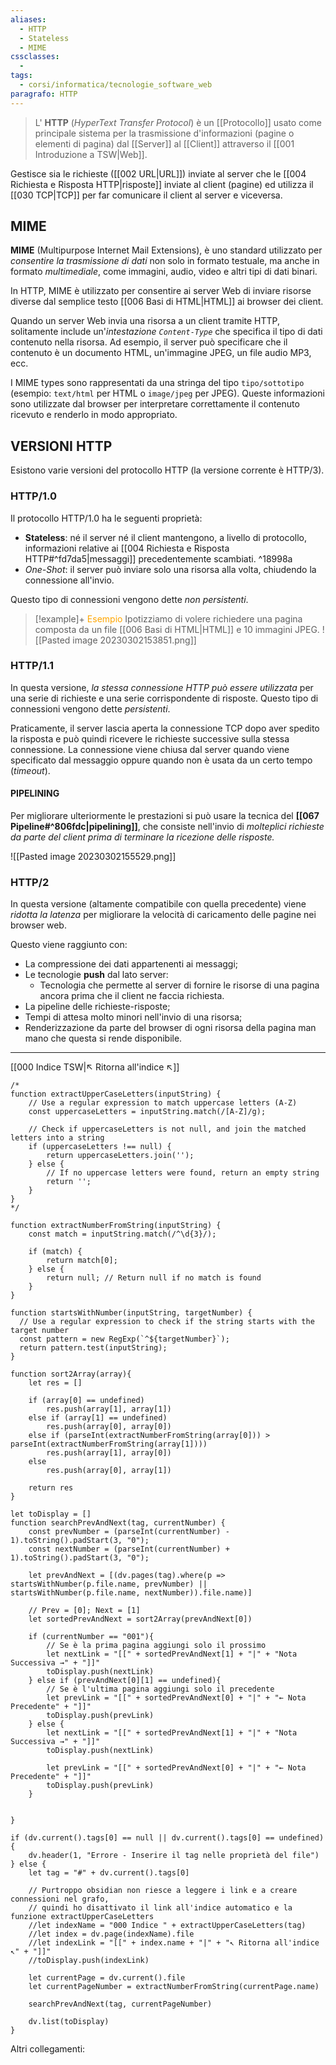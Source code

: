 ```yaml
---
aliases:
  - HTTP
  - Stateless
  - MIME
cssclasses:
  - 
tags:
  - corsi/informatica/tecnologie_software_web
paragrafo: HTTP
---
```


>L' **HTTP** (*HyperText Transfer Protocol*) è un [[Protocollo]] usato come principale sistema per la trasmissione d'informazioni (pagine o elementi di pagina) dal [[Server]] al [[Client]] attraverso il [[001 Introduzione a TSW|Web]].

Gestisce sia le richieste ([[002 URL|URL]]) inviate al server che le [[004 Richiesta e Risposta HTTP|risposte]] inviate al client (pagine) ed utilizza il [[030 TCP|TCP]] per far comunicare il client al server e viceversa.

## MIME
**MIME** (Multipurpose Internet Mail Extensions), è uno standard utilizzato per *consentire la trasmissione di dati* non solo in formato testuale, ma anche in formato *multimediale*, come immagini, audio, video e altri tipi di dati binari.

In HTTP, MIME è utilizzato per consentire ai server Web di inviare risorse diverse dal semplice testo [[006 Basi di HTML|HTML]] ai browser dei client.

Quando un server Web invia una risorsa a un client tramite HTTP, solitamente include un'*intestazione `Content-Type`* che specifica il tipo di dati contenuto nella risorsa. Ad esempio, il server può specificare che il contenuto è un documento HTML, un'immagine JPEG, un file audio MP3, ecc.

I MIME types sono rappresentati da una stringa del tipo `tipo/sottotipo` (esempio: `text/html` per HTML o `image/jpeg` per JPEG). Queste informazioni sono utilizzate dal browser per interpretare correttamente il contenuto ricevuto e renderlo in modo appropriato.

## VERSIONI HTTP
Esistono varie versioni del protocollo HTTP (la versione corrente è HTTP/3).

### HTTP/1.0
Il protocollo HTTP/1.0 ha le seguenti proprietà:
- **Stateless**: né il server né il client mantengono, a livello di protocollo, informazioni relative ai [[004 Richiesta e Risposta HTTP#^fd7da5|messaggi]] precedentemente scambiati. ^18998a
- *One-Shot*: il server può inviare solo una risorsa alla volta, chiudendo la connessione all'invio.

Questo tipo di connessioni vengono dette *non persistenti*.

> [!example]+ <font color="orange">Esempio</font>
> Ipotizziamo di volere richiedere una pagina composta da un file [[006 Basi di HTML|HTML]] e 10 immagini JPEG.
> ![[Pasted image 20230302153851.png]]

### HTTP/1.1
In questa versione, *la stessa connessione HTTP può essere utilizzata* per una serie di richieste e una serie corrispondente di risposte.
Questo tipo di connessioni vengono dette *persistenti*.

Praticamente, il server lascia aperta la connessione TCP dopo aver spedito la risposta e può quindi ricevere le richieste successive sulla stessa connessione.
La connessione viene chiusa dal server quando viene specificato dal messaggio oppure quando non è usata da un certo tempo (*timeout*).

#### PIPELINING
Per migliorare ulteriormente le prestazioni si può usare la tecnica del **[[067 Pipeline#^806fdc|pipelining]]**, che consiste nell'invio di *molteplici richieste da parte del client prima di terminare la ricezione delle risposte.*

![[Pasted image 20230302155529.png]]

### HTTP/2
In questa versione (altamente compatibile con quella precedente) viene *ridotta la latenza* per migliorare la velocità di caricamento delle pagine nei browser web.

Questo viene raggiunto con:
- La compressione dei dati appartenenti ai messaggi;
- Le tecnologie **push** dal lato server:
	- Tecnologia che permette al server di fornire le risorse di una pagina ancora prima che il client ne faccia richiesta.
- La pipeline delle richieste-risposte;
- Tempi di attesa molto minori nell'invio di una risorsa;
- Renderizzazione da parte del browser di ogni risorsa della pagina man mano che questa si rende disponibile.



___
[[000 Indice TSW|↖ Ritorna all'indice ↖]]

```dataviewjs
/*
function extractUpperCaseLetters(inputString) {
	// Use a regular expression to match uppercase letters (A-Z)
	const uppercaseLetters = inputString.match(/[A-Z]/g);
	
	// Check if uppercaseLetters is not null, and join the matched letters into a string
	if (uppercaseLetters !== null) {
		return uppercaseLetters.join('');
	} else {
	    // If no uppercase letters were found, return an empty string
	    return '';
	}
}
*/

function extractNumberFromString(inputString) {
	const match = inputString.match(/^\d{3}/);
	
	if (match) {
		return match[0];
	} else {
		return null; // Return null if no match is found
	}
}

function startsWithNumber(inputString, targetNumber) {
  // Use a regular expression to check if the string starts with the target number
  const pattern = new RegExp(`^${targetNumber}`);
  return pattern.test(inputString);
}

function sort2Array(array){
	let res = []
	
	if (array[0] == undefined)
		res.push(array[1], array[1])
	else if (array[1] == undefined)
		res.push(array[0], array[0])
	else if (parseInt(extractNumberFromString(array[0])) > parseInt(extractNumberFromString(array[1])))
		res.push(array[1], array[0])
	else
		res.push(array[0], array[1])
	
	return res
}

let toDisplay = []
function searchPrevAndNext(tag, currentNumber) {
	const prevNumber = (parseInt(currentNumber) - 1).toString().padStart(3, "0");
	const nextNumber = (parseInt(currentNumber) + 1).toString().padStart(3, "0");
	
	let prevAndNext = [(dv.pages(tag).where(p => startsWithNumber(p.file.name, prevNumber) || startsWithNumber(p.file.name, nextNumber)).file.name)]
	
	// Prev = [0]; Next = [1]
	let sortedPrevAndNext = sort2Array(prevAndNext[0])
	
	if (currentNumber == "001"){ 
		// Se è la prima pagina aggiungi solo il prossimo
		let nextLink = "[[" + sortedPrevAndNext[1] + "|" + "Nota Successiva →" + "]]"
		toDisplay.push(nextLink)
	} else if (prevAndNext[0][1] == undefined){
		// Se è l'ultima pagina aggiungi solo il precedente
		let prevLink = "[[" + sortedPrevAndNext[0] + "|" + "← Nota Precedente" + "]]"
		toDisplay.push(prevLink)
	} else {
		let nextLink = "[[" + sortedPrevAndNext[1] + "|" + "Nota Successiva →" + "]]"
		toDisplay.push(nextLink)
		
		let prevLink = "[[" + sortedPrevAndNext[0] + "|" + "← Nota Precedente" + "]]"
		toDisplay.push(prevLink)
	}
	
	
}

if (dv.current().tags[0] == null || dv.current().tags[0] == undefined){
	dv.header(1, "Errore - Inserire il tag nelle proprietà del file")
} else {
	let tag = "#" + dv.current().tags[0]

	// Purtroppo obsidian non riesce a leggere i link e a creare connessioni nel grafo,
	// quindi ho disattivato il link all'indice automatico e la funzione extractUpperCaseLetters
	//let indexName = "000 Indice " + extractUpperCaseLetters(tag)
	//let index = dv.page(indexName).file
	//let indexLink = "[[" + index.name + "|" + "↖ Ritorna all'indice ↖" + "]]"
	//toDisplay.push(indexLink)
	
	let currentPage = dv.current().file
	let currentPageNumber = extractNumberFromString(currentPage.name)
	
	searchPrevAndNext(tag, currentPageNumber)
	
	dv.list(toDisplay)
}
```

Altri collegamenti: 